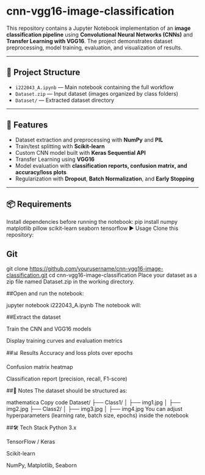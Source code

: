 # cnn-vgg16-image-classification

This repository contains a Jupyter Notebook implementation of an **image classification pipeline** using **Convolutional Neural Networks (CNNs)** and **Transfer Learning with VGG16**. The project demonstrates dataset preprocessing, model training, evaluation, and visualization of results.

---

## 📂 Project Structure
- `i222043_A.ipynb` — Main notebook containing the full workflow  
- `Dataset.zip` — Input dataset (images organized by class folders)  
- `Dataset/` — Extracted dataset directory  

---

## 🚀 Features
- Dataset extraction and preprocessing with **NumPy** and **PIL**  
- Train/test splitting with **Scikit-learn**  
- Custom CNN model built with **Keras Sequential API**  
- Transfer Learning using **VGG16**  
- Model evaluation with **classification reports, confusion matrix, and accuracy/loss plots**  
- Regularization with **Dropout**, **Batch Normalization**, and **Early Stopping**  

---

## 📦 Requirements
Install dependencies before running the notebook:
pip install numpy matplotlib pillow scikit-learn seaborn tensorflow
▶️ Usage
Clone this repository:

## Git
git clone https://github.com/yourusername/cnn-vgg16-image-classification.git
cd cnn-vgg16-image-classification
Place your dataset as a zip file named Dataset.zip in the working directory.

##Open and run the notebook:

jupyter notebook i222043_A.ipynb
The notebook will:

##Extract the dataset

Train the CNN and VGG16 models

Display training curves and evaluation metrics

##📊 Results
Accuracy and loss plots over epochs

Confusion matrix heatmap

Classification report (precision, recall, F1-score)

##📌 Notes
The dataset should be structured as:

mathematica
Copy code
Dataset/
  ├── Class1/
  │   ├── img1.jpg
  │   ├── img2.jpg
  ├── Class2/
  │   ├── img3.jpg
  │   ├── img4.jpg
You can adjust hyperparameters (learning rate, batch size, epochs) inside the notebook

##🛠️ Tech Stack
Python 3.x

TensorFlow / Keras

Scikit-learn

NumPy, Matplotlib, Seaborn
